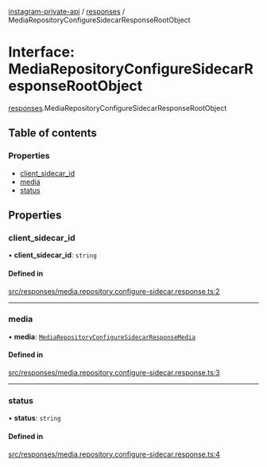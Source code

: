 [instagram-private-api](../../README.md) / [responses](../../modules/responses.md) / MediaRepositoryConfigureSidecarResponseRootObject

# Interface: MediaRepositoryConfigureSidecarResponseRootObject

[responses](../../modules/responses.md).MediaRepositoryConfigureSidecarResponseRootObject

## Table of contents

### Properties

- [client\_sidecar\_id](MediaRepositoryConfigureSidecarResponseRootObject.md#client_sidecar_id)
- [media](MediaRepositoryConfigureSidecarResponseRootObject.md#media)
- [status](MediaRepositoryConfigureSidecarResponseRootObject.md#status)

## Properties

### client\_sidecar\_id

• **client\_sidecar\_id**: `string`

#### Defined in

[src/responses/media.repository.configure-sidecar.response.ts:2](https://github.com/Nerixyz/instagram-private-api/blob/b3351b9/src/responses/media.repository.configure-sidecar.response.ts#L2)

___

### media

• **media**: [`MediaRepositoryConfigureSidecarResponseMedia`](MediaRepositoryConfigureSidecarResponseMedia.md)

#### Defined in

[src/responses/media.repository.configure-sidecar.response.ts:3](https://github.com/Nerixyz/instagram-private-api/blob/b3351b9/src/responses/media.repository.configure-sidecar.response.ts#L3)

___

### status

• **status**: `string`

#### Defined in

[src/responses/media.repository.configure-sidecar.response.ts:4](https://github.com/Nerixyz/instagram-private-api/blob/b3351b9/src/responses/media.repository.configure-sidecar.response.ts#L4)
